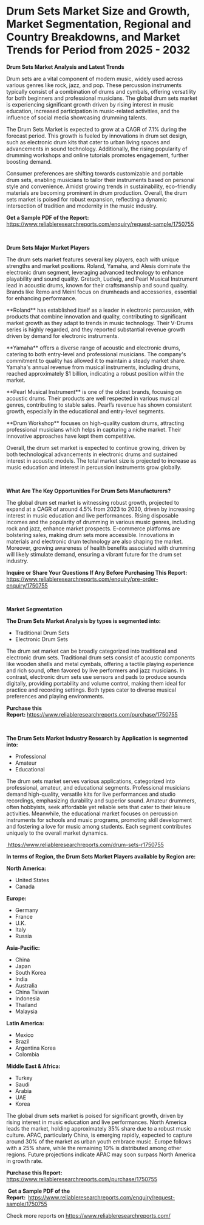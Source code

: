 <p><h1>Drum Sets Market Size and Growth, Market Segmentation, Regional and Country Breakdowns, and Market Trends for Period from 2025 -  2032</h1></p><p><strong>Drum Sets Market Analysis and Latest Trends</strong></p>
<p><p>Drum sets are a vital component of modern music, widely used across various genres like rock, jazz, and pop. These percussion instruments typically consist of a combination of drums and cymbals, offering versatility for both beginners and professional musicians. The global drum sets market is experiencing significant growth driven by rising interest in music education, increased participation in music-related activities, and the influence of social media showcasing drumming talents.</p><p>The Drum Sets Market is expected to grow at a CAGR of 7.1% during the forecast period. This growth is fueled by innovations in drum set design, such as electronic drum kits that cater to urban living spaces and advancements in sound technology. Additionally, the rising popularity of drumming workshops and online tutorials promotes engagement, further boosting demand. </p><p>Consumer preferences are shifting towards customizable and portable drum sets, enabling musicians to tailor their instruments based on personal style and convenience. Amidst growing trends in sustainability, eco-friendly materials are becoming prominent in drum production. Overall, the drum sets market is poised for robust expansion, reflecting a dynamic intersection of tradition and modernity in the music industry.</p></p>
<p><strong>Get a Sample PDF of the Report:&nbsp;</strong> <a href="https://www.reliableresearchreports.com/enquiry/request-sample/1750755?utm_campaign=3193&utm_medium=2&utm_source=Github&utm_content=ia&utm_term=04042025&utm_id=drum-sets">https://www.reliableresearchreports.com/enquiry/request-sample/1750755</a></p>
<p>&nbsp;</p>
<p><strong>Drum Sets Major Market Players</strong></p>
<p><p>The drum sets market features several key players, each with unique strengths and market positions. Roland, Yamaha, and Alesis dominate the electronic drum segment, leveraging advanced technology to enhance playability and sound quality. Gretsch, Ludwig, and Pearl Musical Instrument lead in acoustic drums, known for their craftsmanship and sound quality. Brands like Remo and Meinl focus on drumheads and accessories, essential for enhancing performance. </p><p>**Roland** has established itself as a leader in electronic percussion, with products that combine innovation and quality, contributing to significant market growth as they adapt to trends in music technology. Their V-Drums series is highly regarded, and they reported substantial revenue growth driven by demand for electronic instruments.</p><p>**Yamaha** offers a diverse range of acoustic and electronic drums, catering to both entry-level and professional musicians. The company's commitment to quality has allowed it to maintain a steady market share. Yamaha's annual revenue from musical instruments, including drums, reached approximately $1 billion, indicating a robust position within the market.</p><p>**Pearl Musical Instrument** is one of the oldest brands, focusing on acoustic drums. Their products are well respected in various musical genres, contributing to stable sales. Pearl’s revenue has shown consistent growth, especially in the educational and entry-level segments.</p><p>**Drum Workshop** focuses on high-quality custom drums, attracting professional musicians which helps in capturing a niche market. Their innovative approaches have kept them competitive.</p><p>Overall, the drum set market is expected to continue growing, driven by both technological advancements in electronic drums and sustained interest in acoustic models. The total market size is projected to increase as music education and interest in percussion instruments grow globally.</p></p>
<p>&nbsp;</p>
<p><strong>What Are The Key Opportunities For Drum Sets Manufacturers?</strong></p>
<p><p>The global drum set market is witnessing robust growth, projected to expand at a CAGR of around 4.5% from 2023 to 2030, driven by increasing interest in music education and live performances. Rising disposable incomes and the popularity of drumming in various music genres, including rock and jazz, enhance market prospects. E-commerce platforms are bolstering sales, making drum sets more accessible. Innovations in materials and electronic drum technology are also shaping the market. Moreover, growing awareness of health benefits associated with drumming will likely stimulate demand, ensuring a vibrant future for the drum set industry.</p></p>
<p><strong>Inquire or Share Your Questions If Any Before Purchasing This Report:</strong> <a href="https://www.reliableresearchreports.com/enquiry/pre-order-enquiry/1750755?utm_campaign=3193&utm_medium=2&utm_source=Github&utm_content=ia&utm_term=04042025&utm_id=drum-sets">https://www.reliableresearchreports.com/enquiry/pre-order-enquiry/1750755</a></p>
<p>&nbsp;</p>
<p><strong>Market Segmentation</strong></p>
<p><strong>The Drum Sets Market Analysis by types is segmented into:</strong></p>
<p><ul><li>Traditional Drum Sets</li><li>Electronic Drum Sets</li></ul></p>
<p><p>The drum set market can be broadly categorized into traditional and electronic drum sets. Traditional drum sets consist of acoustic components like wooden shells and metal cymbals, offering a tactile playing experience and rich sound, often favored by live performers and jazz musicians. In contrast, electronic drum sets use sensors and pads to produce sounds digitally, providing portability and volume control, making them ideal for practice and recording settings. Both types cater to diverse musical preferences and playing environments.</p></p>
<p><strong>Purchase this Report:&nbsp;</strong><a href="https://www.reliableresearchreports.com/purchase/1750755?utm_campaign=3193&utm_medium=2&utm_source=Github&utm_content=ia&utm_term=04042025&utm_id=drum-sets">https://www.reliableresearchreports.com/purchase/1750755</a></p>
<p>&nbsp;</p>
<p><strong>The Drum Sets Market Industry Research by Application is segmented into:</strong></p>
<p><ul><li>Professional</li><li>Amateur</li><li>Educational</li></ul></p>
<p><p>The drum sets market serves various applications, categorized into professional, amateur, and educational segments. Professional musicians demand high-quality, versatile kits for live performances and studio recordings, emphasizing durability and superior sound. Amateur drummers, often hobbyists, seek affordable yet reliable sets that cater to their leisure activities. Meanwhile, the educational market focuses on percussion instruments for schools and music programs, promoting skill development and fostering a love for music among students. Each segment contributes uniquely to the overall market dynamics.</p></p>
<p><a href="https://www.reliableresearchreports.com/drum-sets-r1750755?utm_campaign=3193&utm_medium=2&utm_source=Github&utm_content=ia&utm_term=04042025&utm_id=drum-sets">&nbsp;https://www.reliableresearchreports.com/drum-sets-r1750755</a></p>
<p><strong>In terms of Region, the Drum Sets Market Players available by Region are:</strong></p>
<p>
    <p> <strong> North America: </strong>
        <ul>
            <li>United States</li>
            <li>Canada</li>
        </ul>
        </p> 
    <p> <strong> Europe: </strong>
        <ul>
            <li>Germany</li>
            <li>France</li>
            <li>U.K.</li>
            <li>Italy</li>
            <li>Russia</li>
        </ul>
        </p> 
    <p> <strong> Asia-Pacific: </strong>
        <ul>
            <li>China</li>
            <li>Japan</li>
            <li>South Korea</li>
            <li>India</li>
            <li>Australia</li>
            <li>China Taiwan</li>
            <li>Indonesia</li>
            <li>Thailand</li>
            <li>Malaysia</li>
        </ul>
        </p> 
    <p> <strong> Latin America: </strong>
        <ul>
            <li>Mexico</li>
            <li>Brazil</li>
            <li>Argentina Korea</li>
            <li>Colombia</li>
        </ul>
        </p> 
    <p> <strong> Middle East & Africa: </strong>
        <ul>
            <li>Turkey</li>
            <li>Saudi</li>
            <li>Arabia</li>
            <li>UAE</li>
            <li>Korea</li>
        </ul>
    </p>
    </p>
<p><p>The global drum sets market is poised for significant growth, driven by rising interest in music education and live performances. North America leads the market, holding approximately 35% share due to a robust music culture. APAC, particularly China, is emerging rapidly, expected to capture around 30% of the market as urban youth embrace music. Europe follows with a 25% share, while the remaining 10% is distributed among other regions. Future projections indicate APAC may soon surpass North America in growth rate.</p></p>
<p><strong>Purchase this Report: </strong><a href="https://www.reliableresearchreports.com/purchase/1750755?utm_campaign=3193&utm_medium=2&utm_source=Github&utm_content=ia&utm_term=04042025&utm_id=drum-sets">https://www.reliableresearchreports.com/purchase/1750755</a></p>
<p>&nbsp;<strong>Get a Sample PDF of the Report:&nbsp;&nbsp;</strong><a href="https://www.reliableresearchreports.com/enquiry/request-sample/1750755?utm_campaign=3193&utm_medium=2&utm_source=Github&utm_content=ia&utm_term=04042025&utm_id=drum-sets">https://www.reliableresearchreports.com/enquiry/request-sample/1750755</a></p>
<p><strong></strong></p>
<p>Check more reports on <a href="https://www.reliableresearchreports.com/?utm_campaign=3193&utm_medium=2&utm_source=Github&utm_content=ia&utm_term=04042025&utm_id=drum-sets">https://www.reliableresearchreports.com/</a></p>